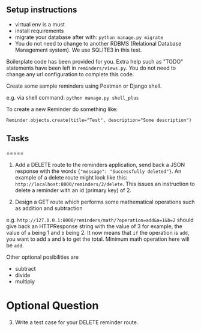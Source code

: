 
## Setup instructions

- virtual env is a must
- install requirements
- migrate your database after with: `python manage.py migrate`
- You do not need to change to another RDBMS (Relational Database Management system). We use SQLITE3 in this test.

Boilerplate code has been provided for you. Extra help such as "TODO" statements have been left in `reminders/views.py`. You do not need to change any url configuration to complete this code.

Create some sample reminders using Postman or Django shell.

e.g. via shell command: `python manage.py shell_plus`

To create a new Reminder do something like:

`Reminder.objects.create(title="Test", description="Some description")`


## Tasks
=====


1. Add a DELETE route to the reminders application, send back a JSON response with the words `{"message": "Successfully deleted"}`. An example of a delete route might look like this: `http://localhost:8000/reminders/2/delete`. This issues an instruction to delete a reminder with an id (primary key) of 2.

2. Design a GET route which performs some mathematical operations such as addition and subtraction

e.g. `http://127.0.0.1:8000/reminders/math/?operation=add&a=1&b=2` should give back an HTTPResponse string with the value of 3 for example, the value of `a` being 1 and `b` being 2. It now means that `if` the operation is `add`, you want to add `a` and `b` to get the total. Minimum math operation here will be `add`.

Other optional posibilities are

- subtract
- divide
- multiply

Optional Question
=================

3. Write a test case for your DELETE reminder route.